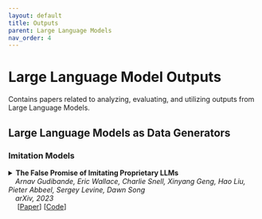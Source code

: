 ```yaml
---
layout: default
title: Outputs
parent: Large Language Models
nav_order: 4
---
```


# Large Language Model Outputs

Contains papers related to analyzing, evaluating, and utilizing outputs from Large Language Models. 

<!--
For papers related to using LLM outputs for further training (e.g. imitation models), see fine-tuning.
-->

## Large Language Models as Data Generators

### Imitation Models
<details><summary><b>The False Promise of Imitating Proprietary LLMs</b> 
<br>
&emsp;<i>Arnav Gudibande, Eric Wallace, Charlie Snell, Xinyang Geng, Hao Liu, Pieter Abbeel, Sergey Levine, Dawn Song</i>
<br>
&emsp;<i>arXiv, 2023</i>
<br>&emsp;
[<a target="_blank" rel="noopener noreferrer" href="https://arxiv.org/abs/2305.15717">Paper</a>]
[<a target="_blank" rel="noopener noreferrer" href="https://github.com/young-geng/EasyLM">Code</a>]
<br>
<br>
</summary>
  <blockquote> <b>Abstract:</b> An emerging method to cheaply improve a weaker language model is to finetune it on outputs from a stronger model, such as a proprietary system like ChatGPT (e.g., Alpaca, Self-Instruct, and others). This approach looks to cheaply imitate the proprietary model's capabilities using a weaker open-source model. In this work, we critically analyze this approach. We first finetune a series of LMs that imitate ChatGPT using varying base model sizes (1.5B--13B), data sources, and imitation data amounts (0.3M--150M tokens). We then evaluate the models using crowd raters and canonical NLP benchmarks. Initially, we were surprised by the output quality of our imitation models -- they appear far better at following instructions, and crowd workers rate their outputs as competitive with ChatGPT. However, when conducting more targeted automatic evaluations, we find that imitation models close little to none of the gap from the base LM to ChatGPT on tasks that are not heavily supported in the imitation data. We show that these performance discrepancies may slip past human raters because imitation models are adept at mimicking ChatGPT's style but not its factuality. Overall, we conclude that model imitation is a false promise: there exists a substantial capabilities gap between open and closed LMs that, with current methods, can only be bridged using an unwieldy amount of imitation data or by using more capable base LMs. In turn, we argue that the highest leverage action for improving open-source models is to tackle the difficult challenge of developing better base LMs, rather than taking the shortcut of imitating proprietary systems.
<br><br>

<!--
<details><summary><b>Notes</b></summary>TEXT
<br><br></details>
-->

<details><summary><b>Bibtex</b></summary>
{% raw %}
<pre><code> @article{gudibande2023false,
  title={The false promise of imitating proprietary llms},
  author={Gudibande, Arnav and Wallace, Eric and Snell, Charlie and Geng, Xinyang and Liu, Hao and Abbeel, Pieter and Levine, Sergey and Song, Dawn},
  journal={arXiv preprint arXiv:2305.15717},
  year={2023}
}</code></pre>
{% endraw %}
</details>
</blockquote>
</details>